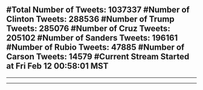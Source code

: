 #Total Number of Tweets: 1037337 
#Number of Clinton Tweets: 288536
#Number of Trump Tweets: 285076
#Number of Cruz Tweets: 205102
#Number of Sanders Tweets: 196161
#Number of Rubio Tweets: 47885
#Number of Carson Tweets: 14579
#Current Stream Started at Fri Feb 12 00:58:01 MST
---
---
---
